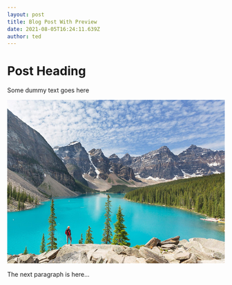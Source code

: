 ```yaml
---
layout: post
title: Blog Post With Preview
date: 2021-08-05T16:24:11.639Z
author: ted
---
```

# Post Heading

Some dummy text goes here

![Moraine lake](/assets/uploads/picture-lake.jpeg "Moraine Lake")

The next paragraph is here...
